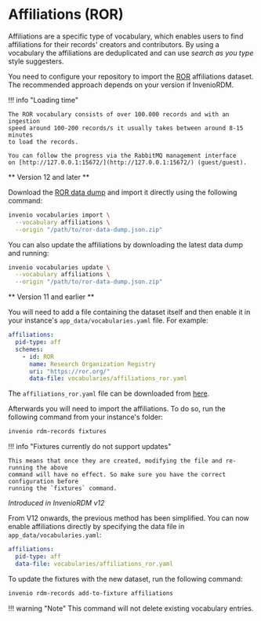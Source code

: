 # Affiliations (ROR)

Affiliations are a specific type of vocabulary, which enables users to find affiliations
for their records' creators and contributors. By using a vocabulary the affiliations are
deduplicated and can use *search as you type* style suggesters.

You need to configure your repository to import the [ROR](https://ror.org)
affiliations dataset. The recommended approach depends on your version if
InvenioRDM.

!!! info "Loading time"
    
    The ROR vocabulary consists of over 100.000 records and with an ingestion
    speed around 100-200 records/s it usually takes between around 8-15 minutes
    to load the records.
    
    You can follow the progress via the RabbitMQ management interface
    on [http://127.0.0.1:15672/](http://127.0.0.1:15672/) (guest/guest).

** Version 12 and later **

Download the [ROR data dump](https://ror.readme.io/docs/data-dump) and import it directly using the following command:

```bash
invenio vocabularies import \
  --vocabulary affiliations \
  --origin "/path/to/ror-data-dump.json.zip"
```

You can also update the affiliations by downloading the latest data dump and running:

```bash
invenio vocabularies update \
  --vocabulary affiliations \
  --origin "/path/to/ror-data-dump.json.zip" 
```

** Version 11 and earlier **

You will need to add a file containing the dataset itself and then enable it in your instance's `app_data/vocabularies.yaml`
file. For example:

```yaml
affiliations:
  pid-type: aff
  schemes:
    - id: ROR
      name: Research Organization Registry
      uri: "https://ror.org/"
      data-file: vocabularies/affiliations_ror.yaml
```

The `affiliations_ror.yaml` file can be downloaded from [here](https://github.com/inveniosoftware/cookiecutter-invenio-rdm/raw/master/%7B%7Bcookiecutter.project_shortname%7D%7D/app_data/vocabularies/affiliations_ror.yaml).

Afterwards you will need to import the affiliations. To do so, run the following command
from your instance's folder:

```bash
invenio rdm-records fixtures
```

!!! info "Fixtures currently do not support updates"

    This means that once they are created, modifying the file and re-running the above
    command will have no effect. So make sure you have the correct configuration before
    running the `fixtures` command.

_Introduced in InvenioRDM v12_

From V12 onwards, the previous method has been simplified. You can now enable affiliations directly by specifying the data file in `app_data/vocabularies.yaml`:

```yaml
affiliations:
  pid-type: aff
  data-file: vocabularies/affiliations_ror.yaml
```

To update the fixtures with the new dataset, run the following command:

```bash
invenio rdm-records add-to-fixture affiliations
```

!!! warning "Note"
    This command will not delete existing vocabulary entries.
